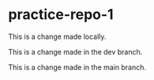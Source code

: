 # practice-repo-1
This is a change made locally. 

This is a change made in the dev branch. 

This is a change made in the main branch.

